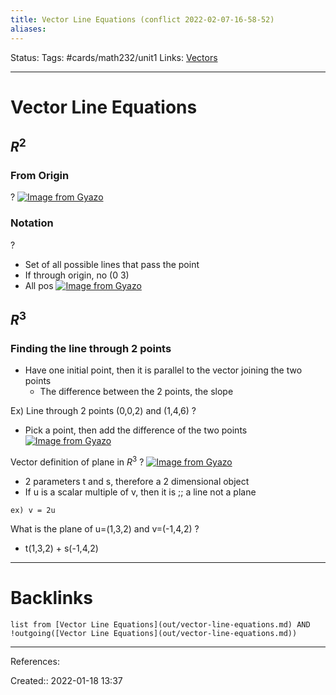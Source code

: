 ```yaml
---
title: Vector Line Equations (conflict 2022-02-07-16-58-52)
aliases:
---
```

Status:
Tags: #cards/math232/unit1
Links: [Vectors](out/vectors.md)
___

# Vector Line Equations

## $R^2$

### From Origin
?
[![Image from Gyazo](https://i.gyazo.com/65563614b211456bda531b2fe04bf753.png)](https://gyazo.com/65563614b211456bda531b2fe04bf753)
<!--SR:!2022-04-21,49,194-->

### Notation
?
- Set of all possible lines that pass the point
- If through origin, no (0 3)
- All pos
[![Image from Gyazo](https://i.gyazo.com/7f79c987081dad789e88f314a9673204.png)](https://gyazo.com/7f79c987081dad789e88f314a9673204)
<!--SR:!2022-02-12,2,174-->

## $R^3$

### Finding the line through 2 points
- Have one initial point, then it is parallel to the vector joining the two points
	- The difference between the 2 points, the slope

Ex) Line through 2 points (0,0,2) and (1,4,6)
?
- Pick a point, then add the difference of the two points
[![Image from Gyazo](https://i.gyazo.com/8596c98860bf56b72e8c33b819d097e6.png)](https://gyazo.com/8596c98860bf56b72e8c33b819d097e6)
<!--SR:!2022-04-04,32,190-->

Vector definition of plane in $R^3$
?
[![Image from Gyazo](https://i.gyazo.com/d5195027a9774e5599c572f4fea2eafa.png)](https://gyazo.com/d5195027a9774e5599c572f4fea2eafa)
- 2 parameters t and s, therefore a 2 dimensional object
- If u is a scalar multiple of v, then it is ;; a line not a plane
<!--SR:!2022-02-13,6,150-->
	ex) v = 2u

What is the plane of u=(1,3,2) and v=(-1,4,2)
?
- t(1,3,2) + s(-1,4,2)
___
<!--SR:!2022-03-21,18,150-->

# Backlinks
```dataview
list from [Vector Line Equations](out/vector-line-equations.md) AND !outgoing([Vector Line Equations](out/vector-line-equations.md))
```
___
References:

Created:: 2022-01-18 13:37
